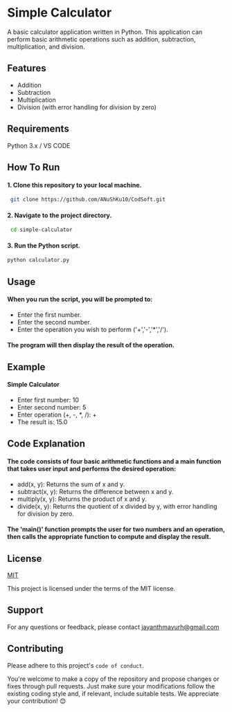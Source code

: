 
# Simple Calculator

A basic calculator application written in Python. This application can perform basic arithmetic operations such as addition, subtraction, multiplication, and division.


## Features

- Addition
- Subtraction
- Multiplication
- Division (with error handling for division by zero)



## Requirements
Python 3.x / VS CODE

## How To Run 

#### 1. Clone this repository to your local machine.

```bash
 git clone https://github.com/ANuShKu10/CodSoft.git

```
#### 2. Navigate to the project directory.
```bash
 cd simple-calculator

```
#### 3. Run the Python script.
```bash
python calculator.py

```

## Usage
#### When you run the script, you will be prompted to:
- Enter the first number.
- Enter the second number.
- Enter the operation you wish to perform ('+','-','*','/').
#### The program will then display the result of the operation.
## Example
#### Simple Calculator
- Enter first number: 10
- Enter second number: 5
- Enter operation (+, -, *, /): +
- The result is: 15.0

## Code Explanation

#### The code consists of four basic arithmetic functions and a main function that takes user input and performs the desired operation:

- add(x, y): Returns the sum of x and y.
- subtract(x, y): Returns the difference between x and y.
- multiply(x, y): Returns the product of x and y.
- divide(x, y): Returns the quotient of x divided by y, with error handling for division by zero.
#### The 'main()' function prompts the user for two numbers and an operation, then calls the appropriate function to compute and display the result.
## License

[MIT](https://github.com/ANuShKu10/CodSoft/blob/main/LICENSE)

This project is licensed under the terms of the MIT license.


## Support

For any questions or feedback, please contact jayanthmayurh@gmail.com


## Contributing

Please adhere to this project's `code of conduct`. 

You're welcome to make a copy of the repository and propose changes or fixes through pull requests. Just make sure your modifications follow the existing coding style and, if relevant, include suitable tests. We appreciate your contribution! 😊


